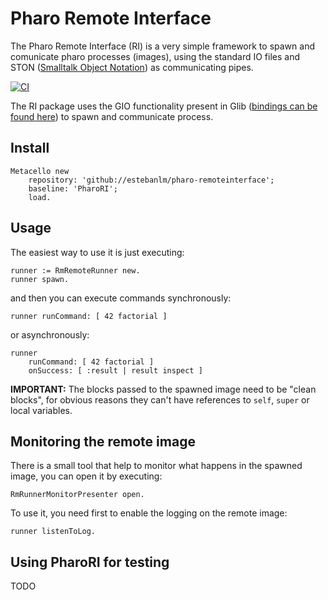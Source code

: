 # Pharo Remote Interface

The Pharo Remote Interface (RI) is a very simple framework to spawn and comunicate pharo processes (images), using the standard IO files and STON ([Smalltalk Object Notation](https://github.com/svenvc/ston)) as communicating pipes.

[![CI](https://github.com/estebanlm/pharo-remoteinterface/actions/workflows/runTests.yml/badge.svg)](https://github.com/estebanlm/pharo-remoteinterface/actions/workflows/runTests.yml)

The RI package uses the GIO functionality present in Glib ([bindings can be found here](https://github.com/pharo-spec/gtk-bindings)) to spawn and communicate process.

## Install

```Smalltalk
Metacello new
	repository: 'github://estebanlm/pharo-remoteinterface';
	baseline: 'PharoRI';
	load.
```

## Usage

The easiest way to use it is just executing:

```Smalltalk
runner := RmRemoteRunner new.
runner spawn.
```

and then you can execute commands synchronously: 

```Smalltalk
runner runCommand: [ 42 factorial ]
```

or asynchronously: 

```Smalltalk
runner 
	runCommand: [ 42 factorial ]
	onSuccess: [ :result | result inspect ]
```

**IMPORTANT:** The blocks passed to the spawned image need to be "clean blocks", for obvious reasons they can't have references to `self`, `super` or local variables.  

## Monitoring the remote image

There is a small tool that help to monitor what happens in the spawned image, you can open it by executing: 

```Smalltalk
RmRunnerMonitorPresenter open.
```

To use it, you need first to enable the logging on the remote image: 

```Smalltalk
runner listenToLog.
```

## Using PharoRI for testing

TODO
